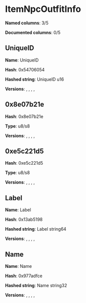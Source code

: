 # ItemNpcOutfitInfo
**Named columns**: 3/5

**Documented columns**: 0/5

## UniqueID

**Name**: UniqueID

**Hash**: 0x54706054

**Hashed string**: UniqueID u16

**Versions**: , , , , 

## 0x8e07b21e

**Hash**: 0x8e07b21e

**Type**: u8/s8

**Versions**: , , , , 

## 0xe5c221d5

**Hash**: 0xe5c221d5

**Type**: u8/s8

**Versions**: , , , , 

## Label

**Name**: Label

**Hash**: 0x13ab5198

**Hashed string**: Label string64

**Versions**: , , , , 

## Name

**Name**: Name

**Hash**: 0x977adfce

**Hashed string**: Name string32

**Versions**: , , , , 

